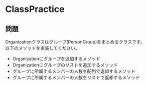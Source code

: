 # ClassPractice

## 問題
Organizationクラスはグループ(PersonGroup)をまとめるクラスです。  
以下のメソッドを実装してください。

- Organizationにグループを追加するメソッド
- Organizationにグループのリストを追加するメソッド
- グループに所属するメンバーの人数を配列で返却するメソッド
- グループに所属するメンバーの人数をリストで返却するメソッド
